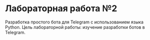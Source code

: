 # Лабораторная работа №2
Разработка простого бота для Telegram с использованием языка Python.
Цель лабораторной работы: изучение разработки ботов в Telegram.

